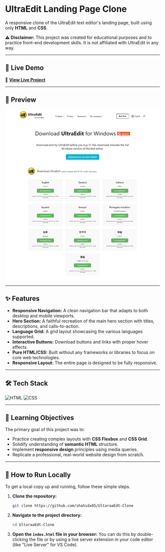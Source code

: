# UltraEdit Landing Page Clone

A responsive clone of the UltraEdit text editor's landing page, built using only **HTML** and **CSS**.

⚠️ **Disclaimer:** This project was created for educational purposes and to practice front-end development skills. It is not affiliated with UltraEdit in any way.

---

## 🚀 Live Demo

🔗 **[View Live Project](https://ultaraa-edt-ui-clone.vercel.app/)**

---

## 📸 Preview

![Project Preview](images/demo2.png)

---

## ✨ Features

* **Responsive Navigation:** A clean navigation bar that adapts to both desktop and mobile viewports.
* **Hero Section:** A faithful recreation of the main hero section with titles, descriptions, and calls-to-action.
* **Language Grid:** A grid layout showcasing the various languages supported.
* **Interactive Buttons:** Download buttons and links with proper hover effects.
* **Pure HTML/CSS:** Built without any frameworks or libraries to focus on core web technologies.
* **Responsive Layout:** The entire page is designed to be fully responsive.

---

## 🛠️ Tech Stack

![HTML](https://img.shields.io/badge/HTML-E34F26?style=for-the-badge&logo=html5)
![CSS](https://img.shields.io/badge/CSS-1572B6?style=for-the-badge&logo=css3)

---

## 🧠 Learning Objectives

The primary goal of this project was to:
* Practice creating complex layouts with **CSS Flexbox** and **CSS Grid**.
* Solidify understanding of **semantic HTML** structure.
* Implement **responsive design** principles using media queries.
* Replicate a professional, real-world website design from scratch.

---

## 📂 How to Run Locally

To get a local copy up and running, follow these simple steps.

1.  **Clone the repository:**
    ```bash
    git clone https://github.com/shahidx05/UltaraaEdt-Clone
    ```
2.  **Navigate to the project directory:**
    ```bash
    cd UltaraaEdt-Clone
    ```
3.  **Open the `index.html` file in your browser:**
    You can do this by double-clicking the file or by using a live server extension in your code editor (like "Live Server" for VS Code).